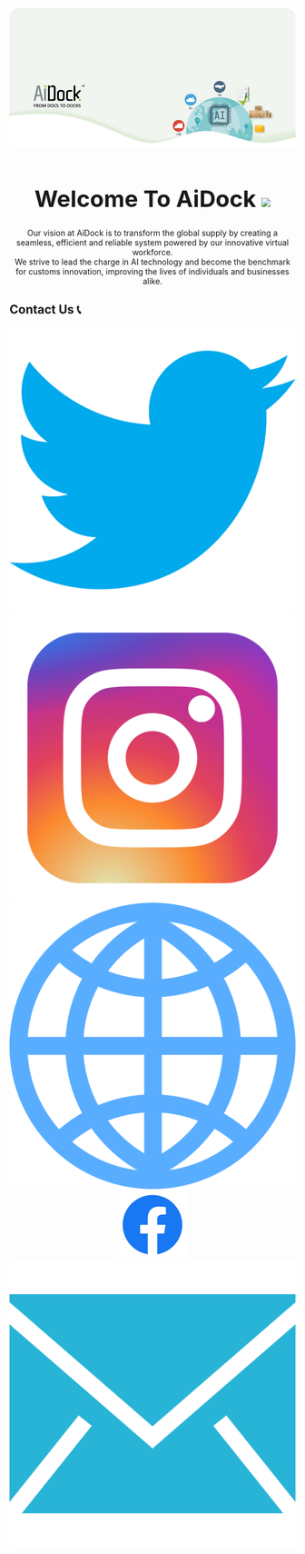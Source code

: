 <div align="center">

<img alt="Facebook" title="Facebook" 
    src="./assets/photos/back.png"/>
<h1 style="font-size:40px">Welcome To AiDock <img src="https://media.giphy.com/media/hvRJCLFzcasrR4ia7z/giphy.gif" width="40">
</h1>
<div>
<p align="center">
Our vision at AiDock is to transform the global supply by creating a seamless, efficient and reliable system powered by our innovative virtual workforce. <br>
We strive to lead the charge in AI technology and become the benchmark for customs innovation, improving the lives of individuals and businesses alike.
</p>
<h2 align="left">Contact Us 📞</h2>
<p align="center">
    <a href="https://twitter.com/dock_ai">
    <img alt="Twitter" title="Twitter" 
    src="/assets/photos/twitter.svg"/>
    </a>
    <a href="https://www.instagram.com/aidockltd/">
    <img alt="Instagram" title="Instagram" 
    src="photos/Instagram.svg"/>
    </a>
    <a href="https://aidock.net">
    <img alt="Website" title="Our Webstie" 
    src="/assets/photos/web.svg"/>
    </a>
    <a href="https://www.facebook.com/aidockltd">
    <img alt="Facebook" title="Facebook" 
    src="photos/facebook.svg"/>
    </a>
    <a href="mailto:info@aidock.net?subject=[GitHub]">
    <img alt="Email" title="Email" 
    src="/assets/photos/email.svg"/>
    </a>
</p>


<!--

**Here are some ideas to get you started:**

🙋‍♀️ A short introduction - what is your organization all about?
🌈 Contribution guidelines - how can the community get involved?
👩‍💻 Useful resources - where can the community find your docs? Is there anything else the community should know?
🍿 Fun facts - what does your team eat for breakfast?
🧙 Remember, you can do mighty things with the power of [Markdown](https://docs.github.com/github/writing-on-github/getting-started-with-writing-and-formatting-on-github/basic-writing-and-formatting-syntax)
-->

